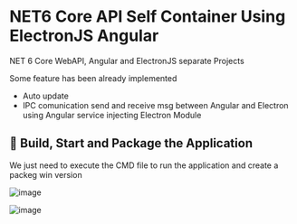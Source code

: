 # NET6 Core API Self Container Using ElectronJS Angular
NET 6 Core WebAPI, Angular and ElectronJS separate Projects

Some feature has been already implemented

- Auto update
- IPC comunication send and receive msg between Angular  and Electron using Angular service injecting Electron Module 


## 🚀 Build, Start and Package the Application

We just need to execute the CMD file to run the application and create a packeg win version

![image](https://user-images.githubusercontent.com/14084041/190498715-2e5b0217-2ff4-463d-af63-8d81693afc4f.png)


![image](https://user-images.githubusercontent.com/14084041/190498196-436db7f1-f2c7-4782-ad1a-129ca1a37369.png)

